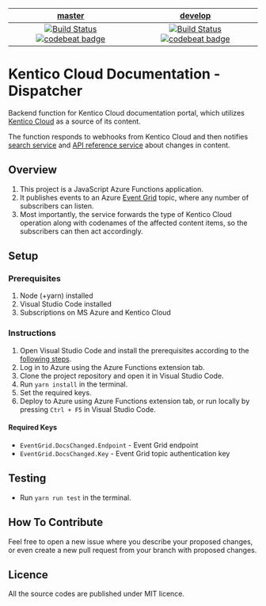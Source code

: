 | [master](https://github.com/Kentico/kentico-cloud-docs-webhooks/tree/master) | [develop](https://github.com/Kentico/kentico-cloud-docs-webhooks/tree/develop) |
|:---:|:---:|
|[![Build Status](https://travis-ci.org/Kentico/kentico-cloud-docs-dispatcher.svg?branch=master)](https://travis-ci.org/Kentico/kentico-cloud-docs-dispatcher/branches) [![codebeat badge](https://codebeat.co/badges/dbbf18e6-89db-4046-89d5-fa5920191169)](https://codebeat.co/projects/github-com-kentico-kentico-cloud-docs-webhooks-master) | [![Build Status](https://travis-ci.org/Kentico/kentico-cloud-docs-dispatcher.svg?branch=develop)](https://travis-ci.org/Kentico/kentico-cloud-docs-dispatcher/branches) [![codebeat badge](https://codebeat.co/badges/5444bea6-b966-436d-8738-f7787bf84956)](https://codebeat.co/projects/github-com-kentico-kentico-cloud-docs-webhooks-develop) |

# Kentico Cloud Documentation - Dispatcher

Backend function for Kentico Cloud documentation portal, which utilizes [Kentico Cloud](https://app.kenticocloud.com/) as a source of its content.

The function responds to webhooks from Kentico Cloud and then notifies [search service](https://github.com/Kentico/kentico-cloud-docs-search) and [API reference service](https://github.com/Kentico/kentico-cloud-docs-api-reference) about changes in content.

## Overview
1. This project is a JavaScript Azure Functions application.
2. It publishes events to an Azure [Event Grid](https://azure.microsoft.com/en-us/services/event-grid/) topic, where any number of subscribers can listen.
3. Most importantly, the service forwards the type of Kentico Cloud operation along with codenames of the affected content items, so the subscribers can then act accordingly.

## Setup

### Prerequisites
1. Node (+yarn) installed
2. Visual Studio Code installed
3. Subscriptions on MS Azure and Kentico Cloud

### Instructions
1. Open Visual Studio Code and install the prerequisites according to the [following steps](https://code.visualstudio.com/tutorials/functions-extension/getting-started).
2. Log in to Azure using the Azure Functions extension tab.
3. Clone the project repository and open it in Visual Studio Code.
4. Run `yarn install` in the terminal.
5. Set the required keys.
6. Deploy to Azure using Azure Functions extension tab, or run locally by pressing `Ctrl + F5` in Visual Studio Code.

#### Required Keys
* `EventGrid.DocsChanged.Endpoint` - Event Grid endpoint
* `EventGrid.DocsChanged.Key` - Event Grid topic authentication key

## Testing
* Run `yarn run test` in the terminal.

## How To Contribute
Feel free to open a new issue where you describe your proposed changes, or even create a new pull request from your branch with proposed changes.

## Licence
All the source codes are published under MIT licence.
